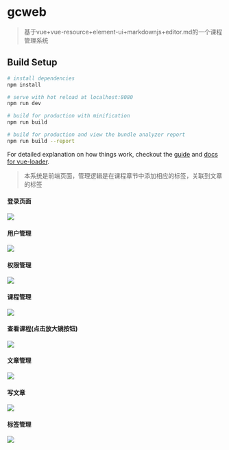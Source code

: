# gcweb

> 基于vue+vue-resource+element-ui+markdownjs+editor.md的一个课程管理系统     

## Build Setup

``` bash
# install dependencies
npm install

# serve with hot reload at localhost:8080
npm run dev

# build for production with minification
npm run build

# build for production and view the bundle analyzer report
npm run build --report
```

For detailed explanation on how things work, checkout the [guide](http://vuejs-templates.github.io/webpack/) and [docs for vue-loader](http://vuejs.github.io/vue-loader).

>  本系统是前端页面，管理逻辑是在课程章节中添加相应的标签，关联到文章的标签

#### 登录页面

![](http://opok8iwaa.bkt.clouddn.com/image/github/gcweb/loginPage.png?imageMogr2/auto-orient/thumbnail/600x600>/blur/1x0/quality/75|imageslim)

#### 用户管理

![](http://opok8iwaa.bkt.clouddn.com/image/github/gcweb/UserInfoManage.png?imageMogr2/auto-orient/thumbnail/600x600>/blur/1x0/quality/75|imageslim)

#### 权限管理

![](http://opok8iwaa.bkt.clouddn.com/image/github/gcweb/PermissionsManage.png?imageMogr2/auto-orient/thumbnail/600x600>/blur/1x0/quality/75|imageslim)

#### 课程管理

![](http://opok8iwaa.bkt.clouddn.com/image/github/gcweb/CourseManage.png?imageMogr2/auto-orient/thumbnail/600x600>/blur/1x0/quality/75|imageslim)

#### 查看课程(点击放大镜按钮)

![](http://opok8iwaa.bkt.clouddn.com/image/github/gcweb/readCourse.png?imageMogr2/auto-orient/thumbnail/600x600>/blur/1x0/quality/75|imageslim)

 #### 文章管理

![](http://opok8iwaa.bkt.clouddn.com/image/github/gcweb/ArticlesManage.png?imageMogr2/auto-orient/thumbnail/600x600>/blur/1x0/quality/75|imageslim)

#### 写文章

![](http://opok8iwaa.bkt.clouddn.com/image/github/gcweb/write.png?imageMogr2/auto-orient/thumbnail/600x600>/blur/1x0/quality/75|imageslim)

#### 标签管理

![](http://opok8iwaa.bkt.clouddn.com/image/github/gcweb/TagsManage.png?imageMogr2/auto-orient/thumbnail/600x600>/blur/1x0/quality/75|imageslim)
